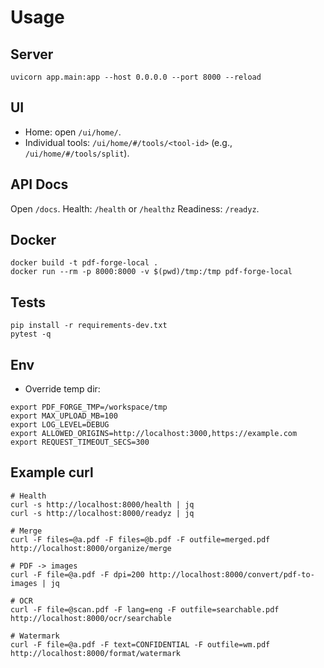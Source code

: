 # Usage

## Server
```
uvicorn app.main:app --host 0.0.0.0 --port 8000 --reload
```

## UI
- Home: open `/ui/home/`.
- Individual tools: `/ui/home/#/tools/<tool-id>` (e.g., `/ui/home/#/tools/split`).

## API Docs
Open `/docs`.
Health: `/health` or `/healthz`  Readiness: `/readyz`.

## Docker
```
docker build -t pdf-forge-local .
docker run --rm -p 8000:8000 -v $(pwd)/tmp:/tmp pdf-forge-local
```

## Tests
```
pip install -r requirements-dev.txt
pytest -q
```
## Env
- Override temp dir:
```
export PDF_FORGE_TMP=/workspace/tmp
export MAX_UPLOAD_MB=100
export LOG_LEVEL=DEBUG
export ALLOWED_ORIGINS=http://localhost:3000,https://example.com
export REQUEST_TIMEOUT_SECS=300
```

## Example curl

```
# Health
curl -s http://localhost:8000/health | jq
curl -s http://localhost:8000/readyz | jq

# Merge
curl -F files=@a.pdf -F files=@b.pdf -F outfile=merged.pdf http://localhost:8000/organize/merge

# PDF -> images
curl -F file=@a.pdf -F dpi=200 http://localhost:8000/convert/pdf-to-images | jq

# OCR
curl -F file=@scan.pdf -F lang=eng -F outfile=searchable.pdf http://localhost:8000/ocr/searchable

# Watermark
curl -F file=@a.pdf -F text=CONFIDENTIAL -F outfile=wm.pdf http://localhost:8000/format/watermark
```
